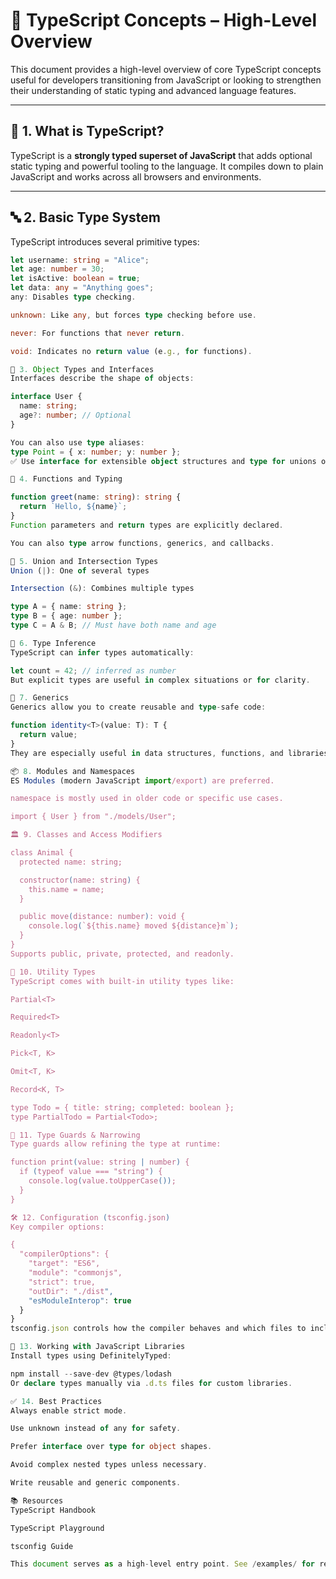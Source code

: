 # 🧠 TypeScript Concepts – High-Level Overview

This document provides a high-level overview of core TypeScript concepts useful for developers transitioning from JavaScript or looking to strengthen their understanding of static typing and advanced language features.

---

## 📌 1. What is TypeScript?

TypeScript is a **strongly typed superset of JavaScript** that adds optional static typing and powerful tooling to the language. It compiles down to plain JavaScript and works across all browsers and environments.

---

## 🔤 2. Basic Type System

TypeScript introduces several primitive types:

```ts
let username: string = "Alice";
let age: number = 30;
let isActive: boolean = true;
let data: any = "Anything goes";
any: Disables type checking.

unknown: Like any, but forces type checking before use.

never: For functions that never return.

void: Indicates no return value (e.g., for functions).

🧱 3. Object Types and Interfaces
Interfaces describe the shape of objects:

interface User {
  name: string;
  age?: number; // Optional
}

You can also use type aliases:
type Point = { x: number; y: number };
✅ Use interface for extensible object structures and type for unions or utility types.

🧮 4. Functions and Typing

function greet(name: string): string {
  return `Hello, ${name}`;
}
Function parameters and return types are explicitly declared.

You can also type arrow functions, generics, and callbacks.

🔁 5. Union and Intersection Types
Union (|): One of several types

Intersection (&): Combines multiple types

type A = { name: string };
type B = { age: number };
type C = A & B; // Must have both name and age

🔀 6. Type Inference
TypeScript can infer types automatically:

let count = 42; // inferred as number
But explicit types are useful in complex situations or for clarity.

🧩 7. Generics
Generics allow you to create reusable and type-safe code:

function identity<T>(value: T): T {
  return value;
}
They are especially useful in data structures, functions, and libraries.

📦 8. Modules and Namespaces
ES Modules (modern JavaScript import/export) are preferred.

namespace is mostly used in older code or specific use cases.

import { User } from "./models/User";

🏛 9. Classes and Access Modifiers

class Animal {
  protected name: string;

  constructor(name: string) {
    this.name = name;
  }

  public move(distance: number): void {
    console.log(`${this.name} moved ${distance}m`);
  }
}
Supports public, private, protected, and readonly.

🔧 10. Utility Types
TypeScript comes with built-in utility types like:

Partial<T>

Required<T>

Readonly<T>

Pick<T, K>

Omit<T, K>

Record<K, T>

type Todo = { title: string; completed: boolean };
type PartialTodo = Partial<Todo>;

🧠 11. Type Guards & Narrowing
Type guards allow refining the type at runtime:

function print(value: string | number) {
  if (typeof value === "string") {
    console.log(value.toUpperCase());
  }
}

🛠 12. Configuration (tsconfig.json)
Key compiler options:

{
  "compilerOptions": {
    "target": "ES6",
    "module": "commonjs",
    "strict": true,
    "outDir": "./dist",
    "esModuleInterop": true
  }
}
tsconfig.json controls how the compiler behaves and which files to include.

🧪 13. Working with JavaScript Libraries
Install types using DefinitelyTyped:

npm install --save-dev @types/lodash
Or declare types manually via .d.ts files for custom libraries.

✅ 14. Best Practices
Always enable strict mode.

Use unknown instead of any for safety.

Prefer interface over type for object shapes.

Avoid complex nested types unless necessary.

Write reusable and generic components.

📚 Resources
TypeScript Handbook

TypeScript Playground

tsconfig Guide

This document serves as a high-level entry point. See /examples/ for real code and /docs/ for topic-specific deep dives.
